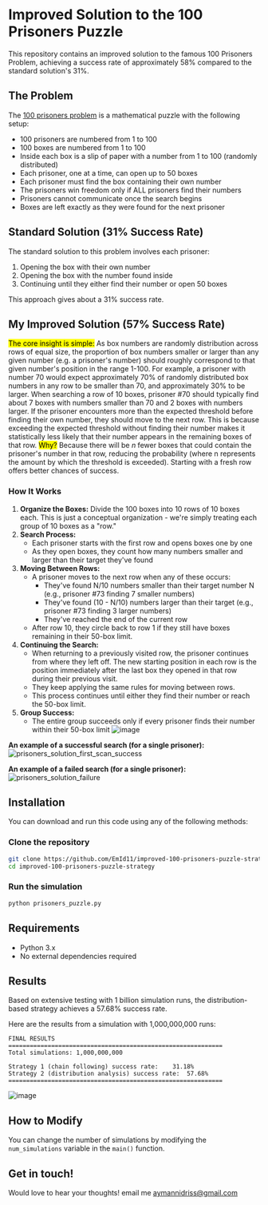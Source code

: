 # Improved Solution to the 100 Prisoners Puzzle

This repository contains an improved solution to the famous 100 Prisoners Problem, achieving a success rate of approximately 58% compared to the standard solution's 31%.

## The Problem

The [100 prisoners problem](https://en.wikipedia.org/wiki/100_prisoners_problem) is a mathematical puzzle with the following setup:

- 100 prisoners are numbered from 1 to 100
- 100 boxes are numbered from 1 to 100
- Inside each box is a slip of paper with a number from 1 to 100 (randomly distributed)
- Each prisoner, one at a time, can open up to 50 boxes
- Each prisoner must find the box containing their own number
- The prisoners win freedom only if ALL prisoners find their numbers
- Prisoners cannot communicate once the search begins
- Boxes are left exactly as they were found for the next prisoner

## Standard Solution (31% Success Rate)

The standard solution to this problem involves each prisoner:
1. Opening the box with their own number
2. Opening the box with the number found inside
3. Continuing until they either find their number or open 50 boxes

This approach gives about a 31% success rate.

## My Improved Solution (57% Success Rate)

<mark>The core insight is simple:</mark> As box numbers are randomly distribution across rows of equal size, the proportion of box numbers smaller or larger than any given number (e.g. a prisoner's number) should roughly correspond to that given number's position in the range 1-100. For example, a prisoner with number 70 would expect approximately 70% of randomly distributed box numbers in any row to be smaller than 70, and approximately 30% to be larger.
When searching a row of 10 boxes, prisoner #70 should typically find about 7 boxes with numbers smaller than 70 and 2 boxes with numbers larger. If the prisoner encounters more than the expected threshold before finding their own number, they should move to the next row. This is because exceeding the expected threshold without finding their number makes it statistically less likely that their number appears in the remaining boxes of that row. <mark>Why?</mark> Because there will be *n* fewer boxes that could contain the prisoner's number in that row, reducing the probability (where n represents the amount by which the threshold is exceeded). Starting with a fresh row offers better chances of success.


### How It Works

1. **Organize the Boxes:** Divide the 100 boxes into 10 rows of 10 boxes each. This is just a conceptual organization - we're simply treating each group of 10 boxes as a "row."
2. **Search Process:**
    * Each prisoner starts with the first row and opens boxes one by one
    * As they open boxes, they count how many numbers smaller and larger than their target they've found
3. **Moving Between Rows:**
    * A prisoner moves to the next row when any of these occurs:
        * They've found N/10 numbers smaller than their target number N (e.g., prisoner #73 finding 7 smaller numbers)
        * They've found (10 - N/10) numbers larger than their target (e.g., prisoner #73 finding 3 larger numbers)
        * They've reached the end of the current row
    * After row 10, they circle back to row 1 if they still have boxes remaining in their 50-box limit.
4. **Continuing the Search:**
    * When returning to a previously visited row, the prisoner continues from where they left off. The new starting position in each row is the position immediately after the last box they opened in that row during their previous visit.
    * They keep applying the same rules for moving between rows.
    * This process continues until either they find their number or reach the 50-box limit.
5. **Group Success:**
    * The entire group succeeds only if every prisoner finds their number within their 50-box limit
![image](https://github.com/user-attachments/assets/956e81a2-99dc-4136-a93d-50ec59d4187a)

**An example of a successful search (for a single prisoner):**
![prisoners_solution_first_scan_success](https://github.com/user-attachments/assets/52b5eda7-ff34-44ac-bffb-00e12f73b348)

**An example of a failed search (for a single prisoner):**
![prisoners_solution_failure](https://github.com/user-attachments/assets/66ed06bd-4a7a-4557-8566-04db95c535b1)

## Installation

You can download and run this code using any of the following methods:

### Clone the repository

```bash
git clone https://github.com/EmId11/improved-100-prisoners-puzzle-strategy.git
cd improved-100-prisoners-puzzle-strategy
```

### Run the simulation

```python
python prisoners_puzzle.py
```

## Requirements

- Python 3.x
- No external dependencies required

## Results

Based on extensive testing with 1 billion simulation runs, the distribution-based strategy achieves a 57.68% success rate.

Here are the results from a simulation with 1,000,000,000 runs:

```
FINAL RESULTS
============================================================
Total simulations: 1,000,000,000

Strategy 1 (chain following) success rate:    31.18%
Strategy 2 (distribution analysis) success rate:  57.68%
============================================================
```
![image](https://github.com/user-attachments/assets/19d0d13d-071e-4148-9740-5cae8491733b)





## How to Modify

You can change the number of simulations by modifying the `num_simulations` variable in the `main()` function.

## Get in touch!

Would love to hear your thoughts! email me aymannidriss@gmail.com


